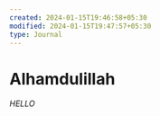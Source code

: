 ```yaml
---
created: 2024-01-15T19:46:58+05:30
modified: 2024-01-15T19:47:57+05:30
type: Journal
---
```


# Alhamdulillah
*HELLO*
